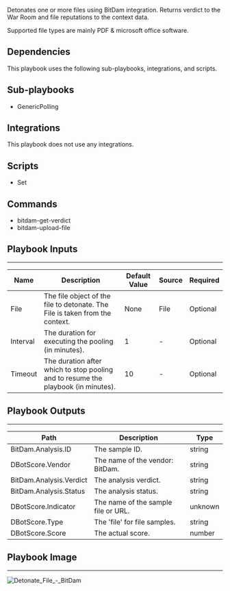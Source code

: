 Detonates one or more files using BitDam integration.
Returns verdict to the War Room and file reputations to the context data.

Supported file types are mainly PDF & microsoft office software.

## Dependencies
This playbook uses the following sub-playbooks, integrations, and scripts.

## Sub-playbooks
* GenericPolling

## Integrations
This playbook does not use any integrations.

## Scripts
* Set

## Commands
* bitdam-get-verdict
* bitdam-upload-file

## Playbook Inputs
---

| **Name** | **Description** | **Default Value** | **Source** | **Required** |
| --- | --- | --- | --- | --- |
| File | The file object of the file to detonate. The File is taken from the context. | None | File | Optional |
| Interval | The duration for executing the pooling (in minutes). | 1 | - | Optional |
| Timeout | The duration after which to stop pooling and to resume the playbook (in minutes). | 10 | - | Optional |

## Playbook Outputs
---

| **Path** | **Description** | **Type** |
| --- | --- | --- |
| BitDam.Analysis.ID | The sample ID. | string |
| DBotScore.Vendor | The name of the vendor: BitDam. | string |
| BitDam.Analysis.Verdict | The analysis verdict. | string |
| BitDam.Analysis.Status | The analysis status. | string |
| DBotScore.Indicator | The name of the sample file or URL. | unknown |
| DBotScore.Type | The 'file' for file samples. | string |
| DBotScore.Score | The actual score. | number |

## Playbook Image
---
![Detonate_File_-_BitDam](../../doc_files/Detonate_File_-_BitDam.png/n)
